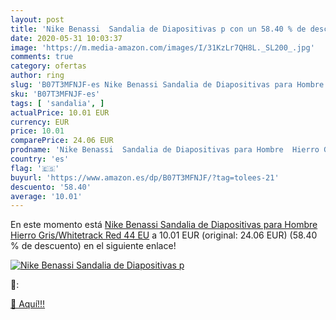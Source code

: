 ```yaml
---
layout: post
title: 'Nike Benassi  Sandalia de Diapositivas p con un 58.40 % de descuento'
date: 2020-05-31 10:03:37
image: 'https://m.media-amazon.com/images/I/31KzLr7QH8L._SL200_.jpg'
comments: true
category: ofertas
author: ring
slug: 'B07T3MFNJF-es Nike Benassi Sandalia de Diapositivas para Hombre Hierro...'
sku: 'B07T3MFNJF-es'
tags: [ 'sandalia', ]
actualPrice: 10.01 EUR
currency: EUR
price: 10.01
comparePrice: 24.06 EUR
prodname: 'Nike Benassi  Sandalia de Diapositivas para Hombre  Hierro Gris/Whitetrack Red  44 EU'
country: 'es'
flag: '🇪🇸'
buyurl: 'https://www.amazon.es/dp/B07T3MFNJF/?tag=tolees-21'
descuento: '58.40'
average: '10.01'
---
```


En este momento está [Nike Benassi  Sandalia de Diapositivas para Hombre  Hierro Gris/Whitetrack Red  44 EU](https://www.amazon.es/dp/B07T3MFNJF/?tag=tolees-21) a 10.01 EUR (original: 24.06 EUR) (58.40 %  de descuento) en el siguiente enlace!

[![Nike Benassi  Sandalia de Diapositivas p](https://m.media-amazon.com/images/I/31KzLr7QH8L._SL200_.jpg)](https://www.amazon.es/dp/B07T3MFNJF/?tag=tolees-21)

🔎:


[🛒 Aquí!!!](https://www.amazon.es/dp/B07T3MFNJF/?tag=tolees-21)
